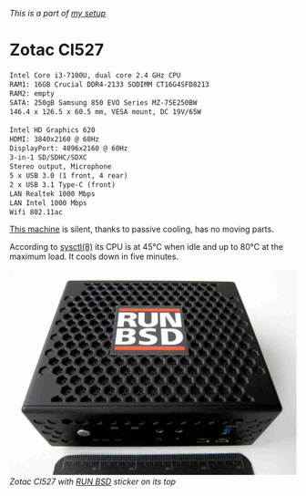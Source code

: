 _This is a part of [my setup](/setup.html)_

# Zotac CI527

    Intel Core i3-7100U, dual core 2.4 GHz CPU
    RAM1: 16GB Crucial DDR4-2133 SODIMM CT16G4SFD8213
    RAM2: empty
    SATA: 250gB Samsung 850 EVO Series MZ-75E250BW
    146.4 x 126.5 x 60.5 mm, VESA mount, DC 19V/65W

    Intel HD Graphics 620
    HDMI: 3840x2160 @ 60Hz
    DisplayPort: 4096x2160 @ 60Hz
    3-in-1 SD/SDHC/SDXC
    Stereo output, Microphone
    5 x USB 3.0 (1 front, 4 rear)
    2 x USB 3.1 Type-C (front)
    LAN Realtek 1000 Mbps
    LAN Intel 1000 Mbps
    Wifi 802.11ac

[This machine](https://www.zotac.com/us/product/mini_pcs/ci527-nano)
is silent, thanks to passive cooling, has no moving parts. 

According to [sysctl(8)](https://man.openbsd.org/sysctl.8) its CPU
is at 45&deg;C when idle and up to 80&deg;C at the maximum load.
It cools down in five minutes.

![Zotac CI527](/zotac-ci527.jpeg)
_Zotac CI527 with [RUN BSD](/runbsd.html) sticker on its top_
